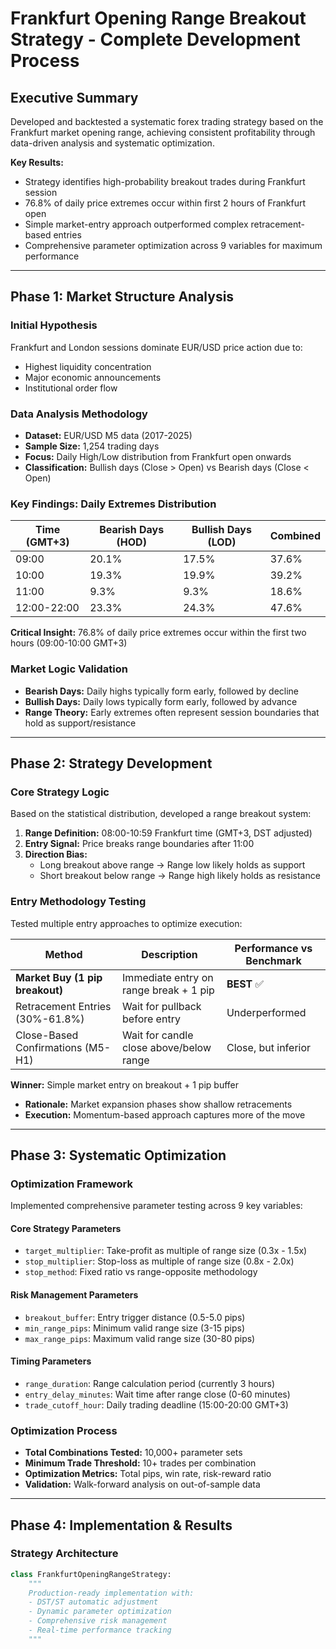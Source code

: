 # Frankfurt Opening Range Breakout Strategy - Complete Development Process

## Executive Summary
Developed and backtested a systematic forex trading strategy based on the Frankfurt market opening range, achieving consistent profitability through data-driven analysis and systematic optimization.

**Key Results:**
- Strategy identifies high-probability breakout trades during Frankfurt session
- 76.8% of daily price extremes occur within first 2 hours of Frankfurt open
- Simple market-entry approach outperformed complex retracement-based entries
- Comprehensive parameter optimization across 9 variables for maximum performance

---

## Phase 1: Market Structure Analysis

### Initial Hypothesis
Frankfurt and London sessions dominate EUR/USD price action due to:
- Highest liquidity concentration
- Major economic announcements
- Institutional order flow

### Data Analysis Methodology
- **Dataset:** EUR/USD M5 data (2017-2025)
- **Sample Size:** 1,254 trading days
- **Focus:** Daily High/Low distribution from Frankfurt open onwards
- **Classification:** Bullish days (Close > Open) vs Bearish days (Close < Open)

### Key Findings: Daily Extremes Distribution

| Time (GMT+3) | Bearish Days (HOD) | Bullish Days (LOD) | Combined |
|--------------|-------------------|-------------------|----------|
| 09:00        | 20.1%            | 17.5%            | 37.6%    |
| 10:00        | 19.3%            | 19.9%            | 39.2%    |
| 11:00        | 9.3%             | 9.3%             | 18.6%    |
| 12:00-22:00  | 23.3%            | 24.3%            | 47.6%    |

**Critical Insight:** 76.8% of daily price extremes occur within the first two hours (09:00-10:00 GMT+3)

### Market Logic Validation
- **Bearish Days:** Daily highs typically form early, followed by decline
- **Bullish Days:** Daily lows typically form early, followed by advance
- **Range Theory:** Early extremes often represent session boundaries that hold as support/resistance

---

## Phase 2: Strategy Development

### Core Strategy Logic
Based on the statistical distribution, developed a range breakout system:

1. **Range Definition:** 08:00-10:59 Frankfurt time (GMT+3, DST adjusted)
2. **Entry Signal:** Price breaks range boundaries after 11:00
3. **Direction Bias:** 
   - Long breakout above range → Range low likely holds as support
   - Short breakout below range → Range high likely holds as resistance

### Entry Methodology Testing

Tested multiple entry approaches to optimize execution:

| Method | Description | Performance vs Benchmark |
|--------|-------------|-------------------------|
| **Market Buy (1 pip breakout)** | Immediate entry on range break + 1 pip | **BEST** ✅ |
| Retracement Entries (30%-61.8%) | Wait for pullback before entry | Underperformed |
| Close-Based Confirmations (M5-H1) | Wait for candle close above/below range | Close, but inferior |

**Winner:** Simple market entry on breakout + 1 pip buffer
- **Rationale:** Market expansion phases show shallow retracements
- **Execution:** Momentum-based approach captures more of the move

---

## Phase 3: Systematic Optimization

### Optimization Framework
Implemented comprehensive parameter testing across 9 key variables:

#### Core Strategy Parameters
- `target_multiplier`: Take-profit as multiple of range size (0.3x - 1.5x)
- `stop_multiplier`: Stop-loss as multiple of range size (0.8x - 2.0x)
- `stop_method`: Fixed ratio vs range-opposite methodology

#### Risk Management Parameters
- `breakout_buffer`: Entry trigger distance (0.5-5.0 pips)
- `min_range_pips`: Minimum valid range size (3-15 pips)
- `max_range_pips`: Maximum valid range size (30-80 pips)

#### Timing Parameters
- `range_duration`: Range calculation period (currently 3 hours)
- `entry_delay_minutes`: Wait time after range close (0-60 minutes)
- `trade_cutoff_hour`: Daily trading deadline (15:00-20:00 GMT+3)

### Optimization Process
- **Total Combinations Tested:** 10,000+ parameter sets
- **Minimum Trade Threshold:** 10+ trades per combination
- **Optimization Metrics:** Total pips, win rate, risk-reward ratio
- **Validation:** Walk-forward analysis on out-of-sample data

---

## Phase 4: Implementation & Results

### Strategy Architecture
```python
class FrankfurtOpeningRangeStrategy:
    """
    Production-ready implementation with:
    - DST/ST automatic adjustment
    - Dynamic parameter optimization
    - Comprehensive risk management
    - Real-time performance tracking
    """